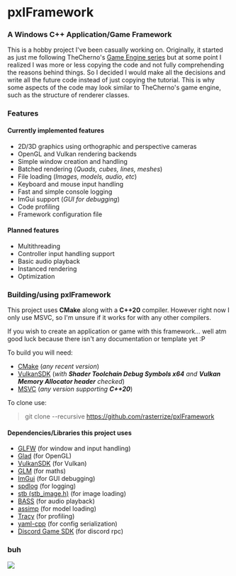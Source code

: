 # pxlFramework
### A Windows C++ Application/Game Framework
This is a hobby project I've been casually working on. Originally, it started as just me following TheCherno's [Game Engine series](https://youtube.com/playlist?list=PLlrATfBNZ98dC-V-N3m0Go4deliWHPFwT&si=15wnEV42qfltyt2v) but at some point I realized I was more or less copying the code and not fully comprehending the reasons behind things. So I decided I would make all the decisions and write all the future code instead of just copying the tutorial. This is why some aspects of the code may look similar to TheCherno's game engine, such as the structure of renderer classes.

### Features
#### Currently implemented features
- 2D/3D graphics using orthographic and perspective cameras
- OpenGL and Vulkan rendering backends
- Simple window creation and handling
- Batched rendering (_Quads, cubes, lines, meshes_)
- File loading (_Images, models, audio, etc_)
- Keyboard and mouse input handling
- Fast and simple console logging
- ImGui support (_GUI for debugging_)
- Code profiling
- Framework configuration file

#### Planned features
- Multithreading
- Controller input handling support
- Basic audio playback
- Instanced rendering
- Optimization

### Building/using pxlFramework
This project uses **CMake** along with a **C++20** compiler. However right now I only use MSVC, so I'm unsure if it works for with any other compilers.

If you wish to create an application or game with this framework... well atm good luck because there isn't any documentation or template yet :P

To build you will need:
 - [CMake](https://cmake.org/download/) (_any recent version_)
 - [VulkanSDK](https://vulkan.lunarg.com/sdk/home) (_with **Shader Toolchain Debug Symbols x64** and **Vulkan Memory Allocator header** checked_)
 - [MSVC](https://visualstudio.microsoft.com/downloads/) (_any version supporting **C++20**_)

To clone use:
> git clone --recursive https://github.com/rasterrize/pxlFramework

#### Dependencies/Libraries this project uses
- [GLFW](https://github.com/glfw/glfw) (for window and input handling)
- [Glad](https://glad.dav1d.de/) (for OpenGL)
- [VulkanSDK](https://vulkan.lunarg.com/sdk/home) (for Vulkan)
- [GLM](https://github.com/g-truc/glm) (for maths)
- [ImGui](https://github.com/ocornut/imgui) (for GUI debugging)
- [spdlog](https://github.com/gabime/spdlog) (for logging)
- [stb (stb_image.h)](https://github.com/nothings/stb) (for image loading)
- [BASS](https://www.un4seen.com/) (for audio playback)
- [assimp](https://github.com/assimp/assimp) (for model loading)
- [Tracy](https://github.com/wolfpld/tracy) (for profiling)
- [yaml-cpp](https://github.com/jbeder/yaml-cpp) (for config serialization)
- [Discord Game SDK](https://discord.com/developers/docs/developer-tools/game-sdk) (for discord rpc)

### buh  
![](https://media.tenor.com/Hx5yUAxxYvwAAAAM/buh-b-u-h.gif)